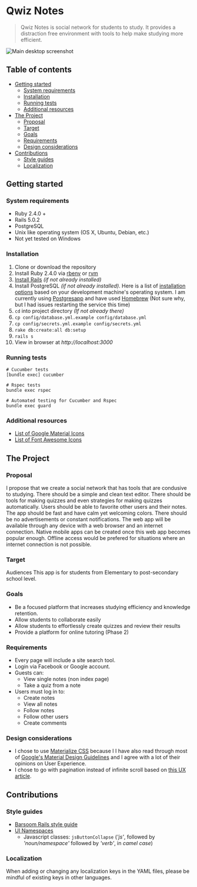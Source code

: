 # Qwiz Notes

> Qwiz Notes is social network for students to study. It provides a distraction free environment with tools to help make studying more efficient.

![Main desktop screenshot](app/assets/images/community.png)

## Table of contents

- [Getting started](#getting-started)
    - [System requirements](#system-requirements)
    - [Installation](#installation)
    - [Running tests](#running-tests)
    - [Additional resources](#additional-resources)
- [The Project](#the-project)
    - [Proposal](#proposal)
    - [Target](#target)
    - [Goals](#goals)
    - [Requirements](#requirements)
    - [Design considerations](#design-considerations)
- [Contributions](#contributions)
    - [Style guides](#style-guide)
    - [Localization](#localization)

## Getting started

### System requirements

- Ruby 2.4.0 +
- Rails 5.0.2
- PostgreSQL
- Unix like operating system (OS X, Ubuntu, Debian, etc.)
- Not yet tested on Windows

### Installation

1. Clone or download the repository
1. Install Ruby 2.4.0 via [rbenv](https://github.com/rbenv/rbenv#installation) or [rvm](https://github.com/rvm/rvm)
1. [Install Rails](https://github.com/rails/rails) *(if not already installed)*
1. Install PostgreSQL *(if not already installed)*. Here is a list of [installation options](https://www.postgresql.org/download/) based on your development machine's operating system. I am currently using [Postgresapp](https://postgresapp.com/) and have used [Homebrew](https://brew.sh/) (Not sure why, but I had issues restarting the service this time)
1. `cd` into project directory *(If not already there)*
1. `cp config/database.yml.example config/database.yml`
1. `cp config/secrets.yml.example config/secrets.yml`
1. `rake db:create:all db:setup`
1. `rails s`
1. View in browser at *http://localhost:3000*

### Running tests

```shell
# Cucumber tests
[bundle exec] cucumber

# Rspec tests
bundle exec rspec

# Automated testing for Cucumber and Rspec
bundle exec guard
```

### Additional resources

- [List of Google Material Icons](https://material.io/icons/)
- [List of Font Awesome Icons](http://fontawesome.io/icons/)

## The Project

### Proposal

I propose that we create a social network that has tools that are condusive to studying. There should be a simple and clean text editor. There should be tools for making quizzes and even strategies for making quizzes automatically. Users should be able to favorite other users and their notes. The app should be fast and have calm yet welcoming colors. There should be no advertisements or constant notifications. 
The web app will be available through any device with a web browser and an internet connection. Native mobile apps can be created once this web app becomes popular enough.  Offline access would be prefered for situations where an internet connection is not possible.

### Target
 Audiences
This app is for students from Elementary to post-secondary school level.

### Goals

- Be a focused platform that increases studying efficiency and knowledge retention.
- Allow students to collaborate easily
- Allow students to effortlessly create quizzes and review their results
- Provide a platform for online tutoring (Phase 2)

### Requirements

- Every page will include a site search tool. 
- Login via Facebook or Google account.
- Guests can:
    - View single notes (non index page)
    - Take a quiz from a note
- Users must log in to:
    - Create notes
    - View all notes
    - Follow notes
    - Follow other users
    - Create comments

### Design considerations

- I chose to use [Materialize CSS](http://materializecss.com/) because I I have also read through most of [Google's Material Design Guidelines](https://material.io/guidelines/) and I agree with a lot of their opinions on User Experience. 
- I chose to go with pagination instead of infinite scroll based on [this UX article](https://uxplanet.org/ux-infinite-scrolling-vs-pagination-1030d29376f1#.nbadf7yx7).

## Contributions

### Style guides

- [Barsoom Rails style guide](https://github.com/barsoom/devbook/tree/master/styleguide)
- [UI Namespaces](https://csswizardry.com/2015/03/more-transparent-ui-code-with-namespaces/#javascript-namespaces-js-)
    - Javascript classes: `jsButtonCollapse` (*'js'*, followed by *'noun/namespace'* followed by *'verb'*, in *camel case*)

### Localization

When adding or changing any localization keys in the YAML files, please be mindful of existing keys in other languages.
